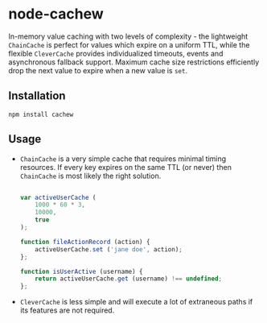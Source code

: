 node-cachew
===========
In-memory value caching with two levels of complexity - the lightweight `ChainCache` is perfect for
values which expire on a uniform TTL, while the flexible `CleverCache` provides individualized
timeouts, events and asynchronous fallback support. Maximum cache size restrictions efficiently
drop the next value to expire when a new value is `set`.

Installation
------------
`npm install cachew`

Usage
-----
* `ChainCache` is a very simple cache that requires minimal timing resources. If every key expires
    on the same TTL (or never) then `ChainCache` is most likely the right solution.
    ```javascript

    var activeUserCache (
        1000 * 60 * 3,
        10000,
        true
    );

    function fileActionRecord (action) {
        activeUserCache.set ('jane doe', action);
    };

    function isUserActive (username) {
        return activeUserCache.get (username) !== undefined;
    };
    ```
* `CleverCache` is less simple and will execute a lot of extraneous paths if its features are not
    required.
